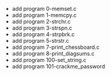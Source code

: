 - add program 0-memset.c
- add program 1-memcpy.c
- add program 2-strchr.c
- add program 3-strspn.c
- add program 4-strpbrk.c
- add program 5-strstr.c
- add program 7-print_chessboard.c
- add program 8-print_diagsums.c
- add program 100-set_string.c
- add program 101-crackme_password

